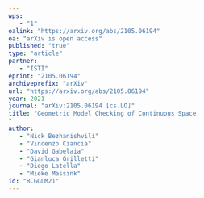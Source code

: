 ```yaml
---
wps: 
   - "1"
oalink: "https://arxiv.org/abs/2105.06194"
oa: "arXiv is open access"
published: "true"
type: "article"
partner: 
   - "ISTI"
eprint: "2105.06194"
archiveprefix: "arXiv"
url: "https://arxiv.org/abs/2105.06194"
year: 2021
journal: "arXiv:2105.06194 [cs.LO]"
title: "Geometric Model Checking of Continuous Space
"
author: 
   - "Nick Bezhanishvili"
   - "Vincenzo Ciancia"
   - "David Gabelaia"
   - "Gianluca Grilletti"
   - "Diego Latella"
   - "Mieke Massink"
id: "BCGGLM21"
---
```

